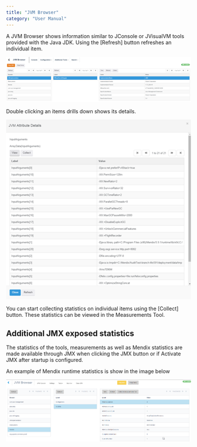 ```yaml
---
title: "JVM Browser"
category: "User Manual"
---
```

A JVM Browser shows information similar to JConsole or JVisualVM tools provided with the Java JDK. Using the [Refresh] button refreshes an individual item.

 ![](attachments/19956346/20218035.png)                

Double clicking an items drills down shows its details.

 ![](attachments/19956346/20218036.png)

You can start collecting statistics on individual items using the [Collect] button. These statistics can be viewed in the Measurements Tool.

## Additional JMX exposed statistics

The statistics of the tools, measurements as well as Mendix statistics are made available through JMX when clicking the JMX button or if Activate JMX after startup is configured.

An example of Mendix runtime statistics is show in the image below

 ![](attachments/19956346/21725216.png)
